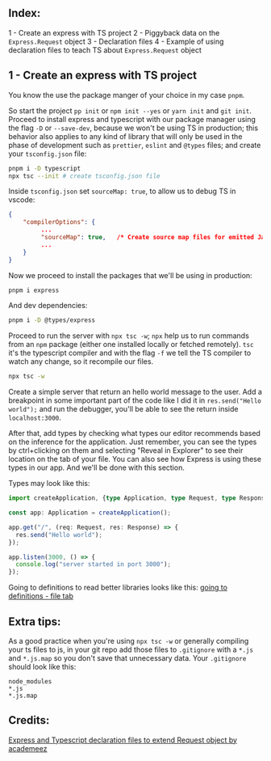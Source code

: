 ## Index:
1 - Create an express with TS project
2 - Piggyback data on the `Express.Request` object
3 - Declaration files
4 - Example of using declaration files to teach TS about `Express.Request` object

## 1 - Create an express with TS project
You know the use the package manger of your choice in my case `pnpm`.

So start the project `pp init` or `npm init --yes` or `yarn init` and `git init`. Proceed to install express and typescript with our package manager using the flag `-D` or `--save-dev`, because we won't be using TS in production; this behavior also applies to any kind of library that will only be used in the phase of development such as `prettier`, `eslint` and `@types` files; and create your `tsconfig.json` file: 
 ```bash
 pnpm i -D typescript
 npx tsc --init # create tsconfig.json file
 ```
Inside `tsconfig.json` set `sourceMap: true`, to allow us to debug TS in vscode: 
```json
{
    "compilerOptions": {
         ...
         "sourceMap": true,   /* Create source map files for emitted JavaScript files. */
         ...
    }
}
```

 Now we proceed to install the packages that we'll be using in production:
 ```bash
 pnpm i express
 ```
 And dev dependencies:
 ```bash
 pnpm i -D @types/express
 ```

 Proceed to run the server with `npx tsc -w`; `npx` help us to run commands from an `npm` package (either one installed locally or fetched remotely). 
 `tsc` it's the typescript compiler and with the flag `-f` we tell the TS compiler to watch any change, so it recompile our files.
```bash
npx tsc -w
```

Create a simple server that return an hello world message to the user. Add a breakpoint in some important part of the code like I did it in `res.send("Hello world");` and run the debugger, you'll be able to see the return inside `localhost:3000`.

After that, add types by checking what types our editor recommends based on the inference for the application. Just remember, you can see the types by ctrl+clicking on them and selecting "Reveal in Explorer" to see their location on the tab of your file. You can also see how Express is using these types in our app. And we'll be done with this section.

Types may look like this:
```ts
import createApplication, {type Application, type Request, type Response} from "express";

const app: Application = createApplication();

app.get("/", (req: Request, res: Response) => {
  res.send("Hello world");
});

app.listen(3000, () => {
  console.log("server started in port 3000");
});
```

Going to definitions to read better libraries looks like this:
[going to definitions - file tab]()

## Extra tips:
As a good practice when you're using `npx tsc -w` or generally compiling your ts files to js, in your git repo add those files to `.gitignore` with a `*.js` and `*.js.map` so you don't save that unnecessary data. Your `.gitignore` should look like this:

```
node_modules
*.js
*.js.map
```


## Credits:
[Express and Typescript declaration files to extend Request object by academeez](https://www.youtube.com/watch?v=W_tbNGERaKw&t=532s)